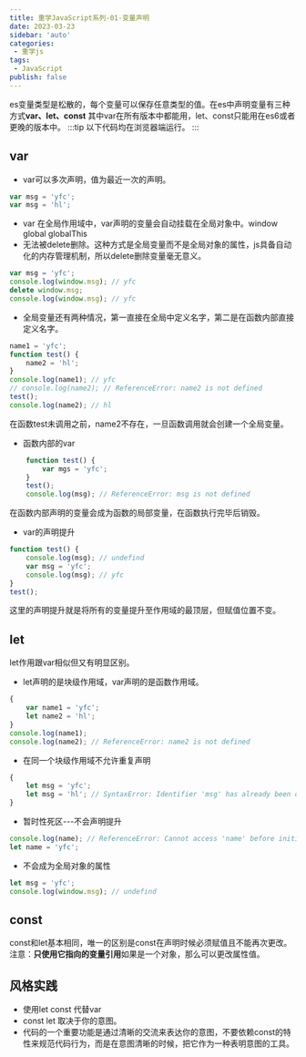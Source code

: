 ```yaml
---
title: 重学JavaScript系列-01-变量声明
date: 2023-03-23
sidebar: 'auto'
categories:
 - 重学js
tags:
 - JavaScript
publish: false
---
```

es变量类型是松散的，每个变量可以保存任意类型的值。在es中声明变量有三种方式**var、let、const**
其中var在所有版本中都能用，let、const只能用在es6或者更晚的版本中。
:::tip
以下代码均在浏览器端运行。
:::
## var
+ var可以多次声明，值为最近一次的声明。
```js
var msg = 'yfc';
var msg = 'hl';
```
+ var 在全局作用域中，var声明的变量会自动挂载在全局对象中。window global globalThis
+ 无法被delete删除。这种方式是全局变量而不是全局对象的属性，js具备自动化的内存管理机制，所以delete删除变量毫无意义。
```js
var msg = 'yfc';
console.log(window.msg); // yfc
delete window.msg;
console.log(window.msg); // yfc
```
+ 全局变量还有两种情况，第一直接在全局中定义名字，第二是在函数内部直接定义名字。
```js
name1 = 'yfc';
function test() {
	name2 = 'hl';
}
console.log(name1); // yfc
// console.log(name2); // ReferenceError: name2 is not defined
test();
console.log(name2); // hl
```
在函数test未调用之前，name2不存在，一旦函数调用就会创建一个全局变量。
+ 函数内部的var
```js
	function test() {
		var mgs = 'yfc';
	}
	test();
	console.log(msg); // ReferenceError: msg is not defined
```
在函数内部声明的变量会成为函数的局部变量，在函数执行完毕后销毁。
+ var的声明提升
```js
function test() {
	console.log(msg); // undefind
	var msg = 'yfc';
	console.log(msg); // yfc
}
test();
```
这里的声明提升就是将所有的变量提升至作用域的最顶层，但赋值位置不变。

## let
let作用跟var相似但又有明显区别。
+ let声明的是块级作用域，var声明的是函数作用域。
```js
{
	var name1 = 'yfc';
	let name2 = 'hl';
}
console.log(name1);
console.log(name2); // ReferenceError: name2 is not defined
```
+ 在同一个块级作用域不允许重复声明
```js
{
	let msg = 'yfc';
	let msg = 'hl'; // SyntaxError: Identifier 'msg' has already been declared
}
```
+ 暂时性死区---不会声明提升
```js
console.log(name); // ReferenceError: Cannot access 'name' before initialization
let name = 'yfc';
```
+ 不会成为全局对象的属性
```js
let msg = 'yfc';
console.log(window.msg); // undefind
```
## const
const和let基本相同，唯一的区别是const在声明时候必须赋值且不能再次更改。注意：**只使用它指向的变量引用**如果是一个对象，那么可以更改属性值。

## 风格实践
+ 使用let const 代替var
+ const let 取决于你的意图。
+ 代码的一个重要功能是通过清晰的交流来表达你的意图，不要依赖const的特性来规范代码行为，而是在意图清晰的时候，把它作为一种表明意图的工具。





